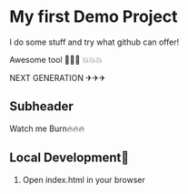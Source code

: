 # My first Demo Project

I do some stuff and try what github can offer!

Awesome tool 🚀🚀🚀   💥💥💥

NEXT GENERATION ✈✈✈

## Subheader

 Watch me Burn🔥🔥🔥 

## Local Development🍺

1. Open index.html in your browser

